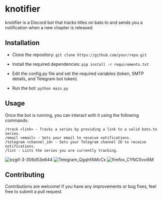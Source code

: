 # knotifier

knotifier is a Discord bot that tracks titles on bato.to and sends you a notification when a new chapter is released.


## Installation

 - Clone the repository:
`git clone https://github.com/your/repo.git`

 - Install the required dependencies: `pip install -r requirements.txt`

 - Edit the config.py file and set the required variables (token, SMTP details, and Telegram bot token).

 - Run the bot: `python main.py`

## Usage

Once the bot is running, you can interact with it using the following commands:

    /track <link> - Tracks a series by providing a link to a valid bato.to series.
    /email <email> - Sets your email to receive notifications.
    /telegram <channel_id> - Sets your Telegram channel ID to receive notifications.
    /list - Lists the series you are currently tracking.

![ezgif-3-306d53e844](https://github.com/1x6/knotifier/assets/44981148/582f7de1-a58f-45d5-b3cf-d4a1615bd417)
![Telegram_QgqhfAMcCx](https://github.com/1x6/knotifier/assets/44981148/1ffc4674-c612-4a75-a30c-7f6d2f4e638b)
![firefox_CYNC0vxi6M](https://github.com/1x6/knotifier/assets/44981148/ceeb0379-aa23-4a72-b8f0-b49a3f93985c)


## Contributing

Contributions are welcome! If you have any improvements or bug fixes, feel free to submit a pull request.
